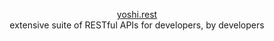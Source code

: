 <p align="center">
    <a href="https://yoshi.rest">yoshi.rest</a><br>
    extensive suite of RESTful APIs for developers, by developers 
</p>
